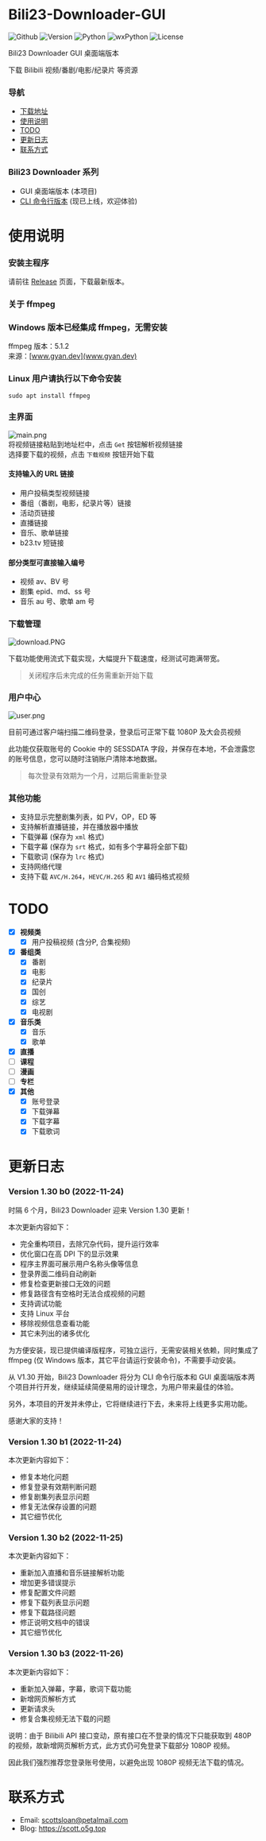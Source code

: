 # Bili23-Downloader-GUI
![Github](https://img.shields.io/badge/GitHub-black?logo=github&style=flat) ![Version](https://img.shields.io/github/v/release/ScottSloan/Bili23-Downloader?style=flat) ![Python](https://img.shields.io/badge/Python-3.9.12-green?style=flat) ![wxPython](https://img.shields.io/badge/wxPython-4.2.0-green?style=flat) ![License](https://img.shields.io/badge/license-MIT-orange?style=flat)


Bili23 Downloader GUI 桌面端版本

下载 Bilibili 视频/番剧/电影/纪录片 等资源  

### **导航**
+ [下载地址](https://github.com/ScottSloan/Bili23-Downloader/releases)
+ [使用说明](#使用说明)
+ [TODO](#todo)
+ [更新日志](#更新日志) 
+ [联系方式](#联系方式)

### **Bili23 Downloader 系列**
* GUI 桌面端版本 (本项目)
* [CLI 命令行版本](https://github.com/ScottSloan/Bili23-Downloader-CLI) (现已上线，欢迎体验)

# 使用说明
### **安装主程序**

请前往 [Release](https://github.com/ScottSloan/Bili23-Downloader/releases) 页面，下载最新版本。

### **关于 ffmpeg**
### **Windows 版本已经集成 ffmpeg，无需安装** 
ffmpeg 版本：5.1.2  
来源：[www.gyan.dev](www.gyan.dev)

### **Linux 用户请执行以下命令安装**

```
sudo apt install ffmpeg
```

### **主界面**
![main.png](https://s2.loli.net/2022/05/01/AMiCgvUKlzbpjY3.png)  
将视频链接粘贴到地址栏中，点击 `Get` 按钮解析视频链接  
选择要下载的视频，点击 `下载视频` 按钮开始下载 

#### **支持输入的 URL 链接**
- 用户投稿类型视频链接
- 番组（番剧，电影，纪录片等）链接
- 活动页链接
- 直播链接
- 音乐、歌单链接
- b23.tv 短链接

#### **部分类型可直接输入编号**
- 视频 av、BV 号
- 剧集 epid、md、ss 号
- 音乐 au 号、歌单 am 号

### **下载管理**
![download.PNG](https://s2.loli.net/2022/04/09/Z2p9cEJsuwqCoAI.png) 

下载功能使用流式下载实现，大幅提升下载速度，经测试可跑满带宽。

> 关闭程序后未完成的任务需重新开始下载

### **用户中心**
![user.png](https://s2.loli.net/2022/05/01/k6hAztIUqny4M8s.png)  

目前可通过客户端扫描二维码登录，登录后可正常下载 1080P 及大会员视频  

此功能仅获取账号的 Cookie 中的 SESSDATA 字段，并保存在本地，不会泄露您的账号信息，您可以随时注销账户清除本地数据。

> 每次登录有效期为一个月，过期后需重新登录

### **其他功能**
- 支持显示完整剧集列表，如 PV，OP，ED 等  
- 支持解析直播链接，并在播放器中播放
- 下载弹幕 (保存为 `xml` 格式)  
- 下载字幕 (保存为 `srt` 格式，如有多个字幕将全部下载)  
- 下载歌词 (保存为 `lrc` 格式)
- 支持网络代理  
- 支持下载 `AVC/H.264`，`HEVC/H.265` 和 `AV1` 编码格式视频

# **TODO**
- [X] **视频类**
  - [X] 用户投稿视频 (含分P, 合集视频)
- [X] **番组类**
  - [X] 番剧
  - [X] 电影
  - [X] 纪录片
  - [X] 国创
  - [X] 综艺
  - [X] 电视剧
- [X] **音乐类**
  - [X] 音乐
  - [X] 歌单
- [X] **直播**
- [ ] **课程**
- [ ] **漫画**
- [ ] **专栏**
- [X] **其他**
  - [X] 账号登录
  - [X] 下载弹幕
  - [X] 下载字幕
  - [X] 下载歌词

# 更新日志
### **Version 1.30 b0 (2022-11-24)**
时隔 6 个月，Bili23 Downloader 迎来 Version 1.30 更新！

本次更新内容如下：
* 完全重构项目，去除冗杂代码，提升运行效率
* 优化窗口在高 DPI 下的显示效果
* 程序主界面可展示用户名称头像等信息
* 登录界面二维码自动刷新
* 修复检查更新接口无效的问题
* 修复路径含有空格时无法合成视频的问题
* 支持调试功能
* 支持 Linux 平台
* 移除视频信息查看功能
* 其它未列出的诸多优化

为方便安装，现已提供编译版程序，可独立运行，无需安装相关依赖，同时集成了 ffmpeg (仅 Windows 版本，其它平台请运行安装命令)，不需要手动安装。

从 V1.30 开始，Bili23 Downloader 将分为 CLI 命令行版本和 GUI 桌面端版本两个项目并行开发，继续延续简便易用的设计理念，为用户带来最佳的体验。

另外，本项目的开发并未停止，它将继续进行下去，未来将上线更多实用功能。

感谢大家的支持！

### **Version 1.30 b1 (2022-11-24)**
本次更新内容如下：
* 修复本地化问题
* 修复登录有效期判断问题
* 修复剧集列表显示问题
* 修复无法保存设置的问题
* 其它细节优化

### **Version 1.30 b2 (2022-11-25)**
本次更新内容如下：
* 重新加入直播和音乐链接解析功能
* 增加更多错误提示
* 修复配置文件问题
* 修复下载列表显示问题
* 修复下载路径问题
* 修正说明文档中的错误
* 其它细节优化

### **Version 1.30 b3 (2022-11-26)**
本次更新内容如下：
* 重新加入弹幕，字幕，歌词下载功能
* 新增网页解析方式
* 更新请求头
* 修复合集视频无法下载的问题

说明：由于 Bilibili API 接口变动，原有接口在不登录的情况下只能获取到 480P 的视频，故新增网页解析方式，此方式仍可免登录下载部分 1080P 视频。

因此我们强烈推荐您登录账号使用，以避免出现 1080P 视频无法下载的情况。

# 联系方式
- Email: scottsloan@petalmail.com
- Blog: https://scott.o5g.top
